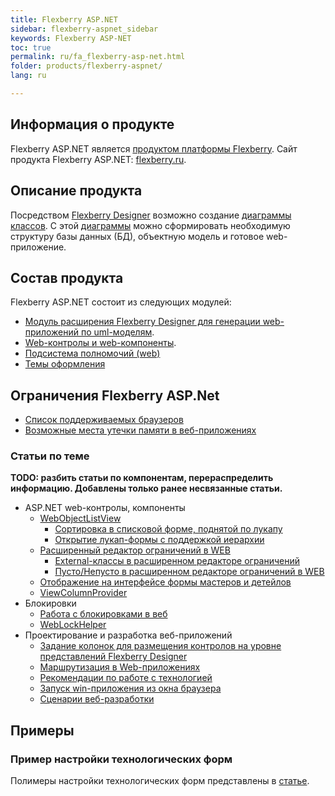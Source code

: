 ```yaml
---
title: Flexberry ASP.NET
sidebar: flexberry-aspnet_sidebar
keywords: Flexberry ASP-NET
toc: true
permalink: ru/fa_flexberry-asp-net.html
folder: products/flexberry-aspnet/
lang: ru

---
```


## Информация о продукте
Flexberry ASP.NET является [продуктом платформы Flexberry](platform-structure.html). Сайт продукта Flexberry ASP.NET: [flexberry.ru](http://flexberry.ru/Flexberry/ForDevelopers/FlexberryASPNet).

## Описание продукта
Посредством [Flexberry Designer](fd_landing_page.html) возможно создание [диаграммы классов](fd_class-diagram.html). С этой [диаграммы](fd_class-diagram.html) можно сформировать необходимую структуру базы данных (БД), объектную модель и готовое web-приложение.

## Состав продукта
Flexberry ASP.NET состоит из следующих модулей:

* [Модуль расширения Flexberry Designer для генерации web-приложений по uml-моделям](flexberry-asp-net-case-plugin.html).
* [Web-контролы и web-компоненты](fa_web-controls.html).
* [Подсистема полномочий (web)](right-manager-in--w-e-b.html)
* [Темы оформления](fa_flexberry-asp-net-themes.html)

## Ограничения Flexberry ASP.Net
* [Список поддерживаемых браузеров](fa_browsers.html)
* [Возможные места утечки памяти в веб-приложениях](fa_memory-leaks.html)

### Статьи по теме
**TODO: разбить статьи по компонентам, перераспределить информацию. Добавлены только ранее несвязанные статьи.**

* ASP.NET web-контролы, компоненты
    + [WebObjectListView](fa_web-object-list-view.html)
        - [Сортировка в списковой форме, поднятой по лукапу](fa_look-up-form-and-sort.html)
        - [Открытие лукап-формы с поддержкой иерархии ](fa_look-up-form-hierarchy-w-o-l-v.html)
    + [Расширенный редактор ограничений в WEB](fa_advanced-limit-editor.html)
        - [External-классы в расширенном редакторе ограничений](fa_web-limit-editor-and-external-class.html)
        - [Пусто/Непусто в расширенном редакторе ограничений в WEB](fa_web-limit-editor-is-null.html)
    + [Отображение на интерфейсе формы мастеров и детейлов](fo_masters-details.html)
    + [ViewColumnProvider](fa_view-column-provider.html)
* Блокировки
    + [Работа с блокировками в веб](fa_working-with-locks--w-e-b.html)
    + [WebLockHelper](fa_web-lock-helper.html)
* Проектирование и разработка веб-приложений
    + [Задание колонок для размещения контролов на уровне представлений Flexberry Designer](fd_specify-column-controls.html)
    + [Маршрутизация в Web-приложениях](fa_routing.html)
    + [Рекомендации по работе с технологией](fa_tech-recommendations.html)
    + [Запуск win-приложения из окна браузера](win-app-start-from-browser.html)
    + [Сценарии веб-разработки](fa_scenario-web.html)

## Примеры

### Пример настройки технологических форм
Полимеры настройки технологических форм представлены в [статье](fa_technological-forms-customization-example.html).